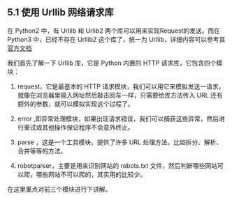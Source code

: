 ## 5.1 使用 Urllib 网络请求库

在 Python2 中，有 Urllib 和 Urlib2 两个库可以用来实现Request的发送。而在 Python3 中，已经不存在 Urllib2 这个库了，统一为 Urllib，详细内容可以参考其[官方文档](https://docs.python.org/3/library/urllib.html)

我们首先了解一下 Urllib 库，它是 Python 内置的 HTTP 请求库，它包含四个模块：

1. request，它是最基本的 HTTP 请求模块，我们可以用它来模拟发送一请求，就像在浏览器里输入网址然后敲击回车一样，只需要给库方法传入 URL 还有额外的参数，就可以模拟实现这个过程了。

2. error ,即异常处理模块，如果出现请求错误，我们可以捕获这些异常，然后进行重试或其他操作保证程序不会意外终止。

3. parse ，这是一个工具模块，提供了许多 URL 处理方法，比如拆分、解析、合并等等的方法。

4. robotparser，主要是用来识别网站的 robots.txt 文件，然后判断哪些网站可以爬，哪些网站不可以爬的，其实用的比较少。

在这里重点对前三个模块进行下讲解。